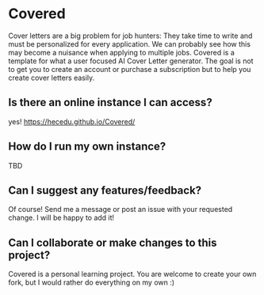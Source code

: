 # Covered
Cover letters are a big problem for job hunters: They take time to write and must be personalized for every application.
We can probably see how this may become a nuisance when applying to multiple jobs.
Covered is a template for what a user focused AI Cover Letter generator.
The goal is not to get you to create an account or purchase a subscription but to help you create cover letters easily.

## Is there an online instance I can access?
yes! https://hecedu.github.io/Covered/

## How do I run my own instance?
TBD

## Can I suggest any features/feedback?
Of course! Send me a message or post an issue with your requested change. I will be happy to add it!

## Can I collaborate or make changes to this project?
Covered is a personal learning project. You are welcome to create your own fork, but I would rather do everything on my own :)
